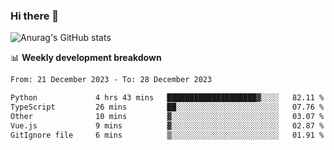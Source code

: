 ### Hi there 👋
![Anurag's GitHub stats](https://github-readme-stats.vercel.app/api?username=jami1024&show_icons=true&theme=radical)

📊 **Weekly development breakdown**
<!--START_SECTION:waka-->

```txt
From: 21 December 2023 - To: 28 December 2023

Python             4 hrs 43 mins   ████████████████████▓░░░░   82.11 %
TypeScript         26 mins         ██░░░░░░░░░░░░░░░░░░░░░░░   07.76 %
Other              10 mins         ▓░░░░░░░░░░░░░░░░░░░░░░░░   03.07 %
Vue.js             9 mins          ▓░░░░░░░░░░░░░░░░░░░░░░░░   02.87 %
GitIgnore file     6 mins          ▒░░░░░░░░░░░░░░░░░░░░░░░░   01.91 %
```

<!--END_SECTION:waka-->
<!--
**jami1024/jami1024** is a ✨ _special_ ✨ repository because its `README.md` (this file) appears on your GitHub profile.

Here are some ideas to get you started:

- 🔭 I’m currently working on ...
- 🌱 I’m currently learning ...
- 👯 I’m looking to collaborate on ...
- 🤔 I’m looking for help with ...
- 💬 Ask me about ...
- 📫 How to reach me: ...
- 😄 Pronouns: ...
- ⚡ Fun fact: ...
-->
